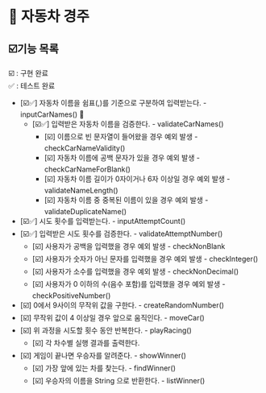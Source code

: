 # 🚗 자동차 경주

## ☑️기능 목록

☑️ : 구현 완료 <BR>
✅ : 테스트 완료

- [☑️✅] 자동차 이름을 쉼표(,)를 기준으로 구분하여 입력받는다. - inputCarNames() 🍏
    - [☑️✅] 입력받은 자동차 이름을 검증한다. - validateCarNames() 
        - [☑️] 이름으로 빈 문자열이 들어왔을 경우 예외 발생 - checkCarNameValidity() 
        - [☑️] 자동차 이름에 공백 문자가 있을 경우 예외 발생 - checkCarNameForBlank() 
        - [☑️] 자동차 이름 길이가 0자이거나 6자 이상일 경우 예외 발생 - validateNameLength() 
        - [☑️] 자동차 이름 중 중복된 이름이 있을 경우 예외 발생 - validateDuplicateName() 
- [☑️✅] 시도 횟수를 입력받는다. - inputAttemptCount()
- [☑️✅] 입력받은 시도 횟수를 검증한다. - validateAttemptNumber()
    - [☑️] 사용자가 공백을 입력했을 경우 예외 발생 - checkNonBlank
    - [☑️] 사용자가 숫자가 아닌 문자를 입력했을 경우 예외 발생 - checkInteger()
    - [☑️] 사용자가 소수를 입력했을 경우 예외 발생 - checkNonDecimal()
    - [☑️] 사용자가 0 이하의 수(음수 포함)를 입력했을 경우 예외 발생 - checkPositiveNumber()
- [☑️] 0에서 9사이의 무작위 값을 구한다. - createRandomNumber()
- [☑️] 무작위 값이 4 이상일 경우 앞으로 움직인다. - moveCar()
- [☑️] 위 과정을 시도할 횟수 동안 반복한다. - playRacing()
    - [☑️] 각 차수별 실행 결과를 출력한다.
- [☑️] 게임이 끝나면 우승자를 알려준다. - showWinner()
    - [☑️] 가장 앞에 있는 차를 찾는다. - findWinner()
    - [☑️] 우승자의 이름을 String 으로 반환한다. - listWinner()